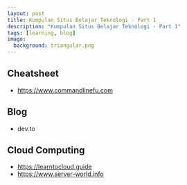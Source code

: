 ```yaml
---
layout: post
title: Kumpulan Situs Belajar Teknologi - Part 1
description: "Kumpulan Situs Belajar Teknologi - Part 1"
tags: [learning, blog]
image:
  background: triangular.png
---
```


## Cheatsheet 
* https://www.commandlinefu.com

## Blog
* dev.to

## Cloud Computing 
* https://learntocloud.guide
* https://www.server-world.info
